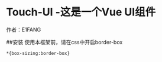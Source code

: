 # Touch-UI -这是一个Vue UI组件

作者：E1FANG

##安装
使用本框架前，请在css中开启border-box

```
*{box-sizing:border-box}
```